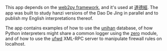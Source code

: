 This app depends on the [web2py framework](https://web2py.com),
and it's used at [道德經](http://daodejing.ca).
The app was built to study hanzi versions of the Dao De Jing in parallel
and to publish my English interpretations thereof.

The app contains examples
of how to use the [unihan](https://github.com/tessercat/unihan) database,
of how Python interpreters might share a common logger using the [zero](https://github.com/tessercat/zero) module,
and of how to use the [ufwd](https://github.com/tessercat/ufwd) XML-RPC server to manipulate firewall rules on localhost.
